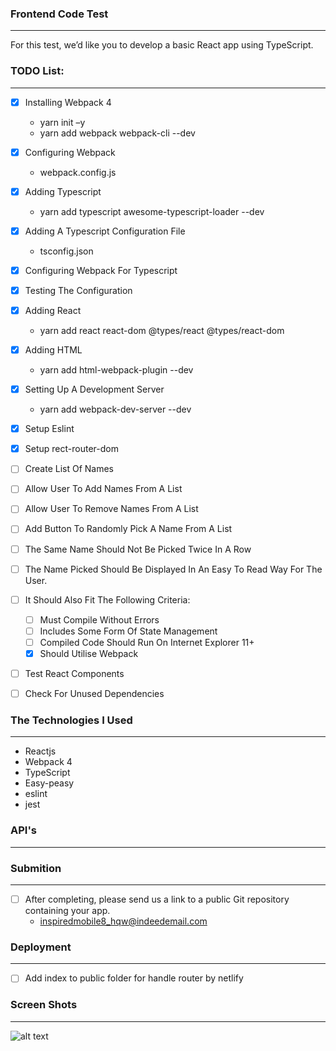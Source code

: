 ### Frontend Code Test
------

For this test, we’d like you to develop a basic React app using TypeScript.

### TODO List:
------

* [x] Installing Webpack 4
    * yarn init –y 
    * yarn add webpack webpack-cli --dev 
* [x] Configuring Webpack
    * webpack.config.js
* [x] Adding Typescript
    * yarn add typescript awesome-typescript-loader --dev
* [x] Adding A Typescript Configuration File
    * tsconfig.json
* [x] Configuring Webpack For Typescript
* [x] Testing The Configuration
* [x] Adding React
    * yarn add react react-dom @types/react @types/react-dom
* [x] Adding HTML
    * yarn add html-webpack-plugin --dev
* [x] Setting Up A Development Server
    * yarn add webpack-dev-server --dev  
* [x] Setup Eslint
* [x] Setup rect-router-dom 
* [ ] Create List Of Names
* [ ] Allow User To Add Names From A List
* [ ] Allow User To Remove Names From A List
* [ ] Add Button To Randomly Pick A Name From A List
* [ ] The Same Name Should Not Be Picked Twice In A Row
* [ ] The Name Picked Should Be Displayed In An Easy To Read Way For The User.

* [ ] It Should Also Fit The Following Criteria:
    * [ ] Must Compile Without Errors
    * [ ] Includes Some Form Of State Management
    * [ ] Compiled Code Should Run On Internet Explorer 11+
    * [x] Should Utilise Webpack
* [ ] Test React Components
* [ ] Check For Unused Dependencies

### The Technologies I Used
-------

* Reactjs
* Webpack 4
* TypeScript
* Easy-peasy
* eslint
* jest

### API's
-------

### Submition
-------

* [ ] After completing, please send us a link to a public Git repository containing your app.
    * inspiredmobile8_hqw@indeedemail.com

### Deployment
------

* [ ] Add index to public folder for handle router by netlify

### Screen Shots
------

![alt text](https://i.postimg.cc/dQmkd758/Screenshot-2020-02-09-React-App-1.png)
